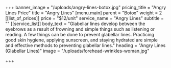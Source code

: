 +++
banner_image = "/uploads/angry-lines-botox.jpg"
pricing_title = "Angry Lines Price"
title = "Angry Lines"
[menu.main]
parent = "Botox"
weight = 2
[[list_of_prices]]
price = "$12/unit"
service_name = "Angry Lines"
subtitle = ""
[[service_list]]
body_text = "Glabellar lines develop between the eyebrows as a result of frowning and simple things such as listening or reading. A few things can be done to prevent glabellar lines. Practicing good skin hygiene, applying sunscreen, and staying hydrated are simple and effective methods to preventing glabellar lines."
heading = "Angry Lines (Glabellar Lines)"
image = "/uploads/forehead-wrinkles-woman.jpg"

+++
